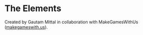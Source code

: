The Elements
=================

Created by Gautam Mittal in collaboration with MakeGamesWithUs ([makegameswith.us](http://www.makegameswith.us)).
